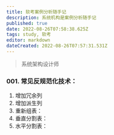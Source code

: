 ```yaml
---
title: 软考案例分析随手记
description: 系统机构是案例分析随手记
published: true
date: 2022-08-26T07:58:38.625Z
tags: study, 软考
editor: markdown
dateCreated: 2022-08-26T07:57:31.531Z
---
```


> 系统架构设计师
### 001. 常见反规范化技术：
1. 增加冗余列
2. 增加派生列
3. 重新组表：
4. 垂直分割表：
5. 水平分割表：
